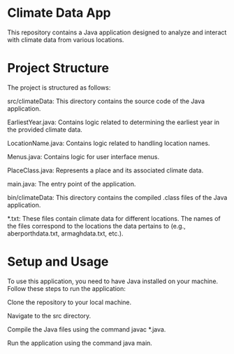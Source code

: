 # Climate Data App
This repository contains a Java application designed to analyze and interact with climate data from various locations.

# Project Structure
The project is structured as follows:

src/climateData: This directory contains the source code of the Java application.

EarliestYear.java: Contains logic related to determining the earliest year in the provided climate data.

LocationName.java: Contains logic related to handling location names.

Menus.java: Contains logic for user interface menus.

PlaceClass.java: Represents a place and its associated climate data.

main.java: The entry point of the application.

bin/climateData: This directory contains the compiled .class files of the Java application.

*.txt: These files contain climate data for different locations. The names of the files correspond to the locations the data pertains to (e.g., aberporthdata.txt, armaghdata.txt, etc.).


# Setup and Usage
To use this application, you need to have Java installed on your machine. Follow these steps to run the application:

Clone the repository to your local machine.

Navigate to the src directory.

Compile the Java files using the command javac *.java.

Run the application using the command java main.
